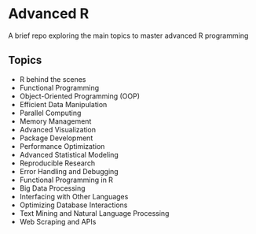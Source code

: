# Advanced R

A brief repo exploring the main topics to master advanced R programming

## Topics

- R behind the scenes
- Functional Programming
- Object-Oriented Programming (OOP)
- Efficient Data Manipulation
- Parallel Computing
- Memory Management
- Advanced Visualization
- Package Development
- Performance Optimization
- Advanced Statistical Modeling
- Reproducible Research
- Error Handling and Debugging
- Functional Programming in R
- Big Data Processing
- Interfacing with Other Languages
- Optimizing Database Interactions
- Text Mining and Natural Language Processing
- Web Scraping and APIs